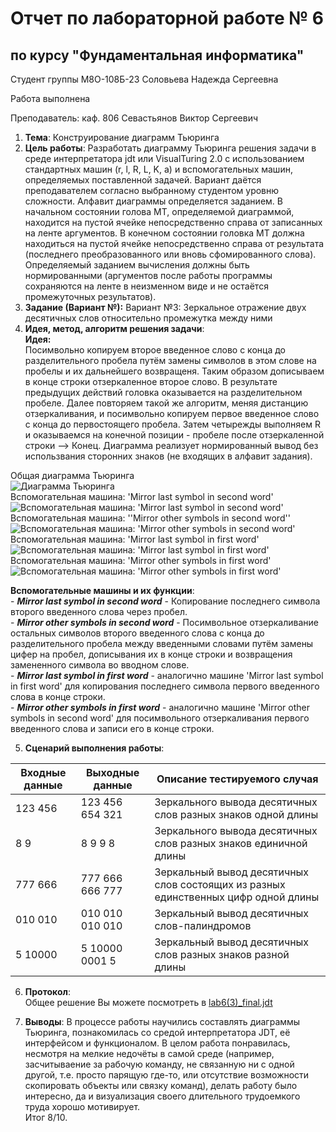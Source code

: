 # Отчет по лабораторной работе № 6
## по курсу "Фундаментальная информатика"

Студент группы М8О-108Б-23 Соловьева Надежда Сергеевна

Работа выполнена 

Преподаватель: каф. 806 Севастьянов Виктор Сергеевич

1. **Тема**: Конструирование диаграмм Тьюринга
2. **Цель работы**: Разработать диаграмму Тьюринга решения задачи в среде интерпретатора jdt или VisualTuring 2.0 с использованием стандартных машин (r, l, R, L, K, a) и вспомогательных машин, определяемых поставленной задачей. Вариант даётся преподавателем согласно выбранному студентом уровню сложности.
Алфавит диаграммы определяется заданием. В начальном состоянии голова МТ, определяемой диаграммой, находится на пустой ячейке непосредственно справа от записанных на ленте аргументов. В конечном состоянии головка МТ должна находиться на пустой ячейке непосредственно справа от результата (последнего преобразованного или вновь сфомированного слова). Определяемый заданием вычисления должны быть нормированными (аргументов после работы программы сохраняются на ленте в неизменном виде и не остаётся промежуточных результатов).
3. **Задание (Вариант №):** Вариант №3: Зеркальное отражение двух десятичных слов относительно промежутка между ними
4. **Идея, метод, алгоритм решения задачи**:   
   **Идея:**  
     Посимвольно копируем второе введенное слово с конца до разделительного пробела путём замены символов в этом слове на пробелы и их дальнейшего возвращеня. Таким образом дописываем в конце строки отзеркаленное второе слово. В результате предыдущих действий головка оказывается на разделительном пробеле. Далее повторяем такой же алгоритм, меняя дистанцию отзеркаливания, и посимвольно копируем первое введенное слово с конца до первостоящего пробела. Затем четырежды выполняем R и оказываемся на конечной позиции - пробеле после отзеркаленной строки --> Конец. Диаграмма реализует нормированный вывод без использвания сторонних знаков (не входящих в алфавит задания).   
    
Общая диаграмма Тьюринга  
<image src="/lab6/all.gif" alt="Диаграмма Тьюринга">  
Вспомогательная машина: 'Mirror last symbol in second word'  
<image src="/lab6/mirror-last-symbol-in-second-word.gif" alt="Вспомогательная машина: 'Mirror last symbol in second word'">  
Вспомогательная машина: ''Mirror other symbols in second word''  
<image src="/lab6/mirror-other-symbols-in-second-word.gif" alt="Вспомогательная машина: 'Mirror other symbols in second word'">  
Вспомогательная машина: 'Mirror last symbol in first word'  
<image src="/lab6/mirror-last-symbol-in-first-word.gif" alt="Вспомогательная машина: 'Mirror last symbol in first word'">  
Вспомогательная машина: 'Mirror other symbols in first word'  
<image src="/lab6/mirror-other-symbols-in-first-word.gif" alt="Вспомогательная машина: 'Mirror other symbols in first word'">  
  


**Вспомогательные машины и их функции**:    
    - ***Mirror last symbol in second word*** - Копирование последнего символа второго введенного слова через пробел.  
    - ***Mirror other symbols in second word*** - Посимвольное отзеркаливание остальных символов второго введенного слова с конца до разделительного пробела между введенными словами путём замены цифер на пробел, дописывания их в конце строки и  возвращения замененного символа во вводном слове.  
    - ***Mirror last symbol in first word*** - аналогично машине 'Mirror last symbol in first word' для копирования последнего символа первого введенного слова в конце строки.  
    - ***Mirror other symbols in first word*** - аналогично машине 'Mirror other symbols in second word' для посимвольного отзеркаливания первого введенного слова и записи его в конце строки.    
      
5. **Сценарий выполнения работы**:

| Входные данные | Выходные данные | Описание тестируемого случая                                                       |
|----------------|-----------------|------------------------------------------------------------------------------------|
| 123 456        | 123 456 654 321 | Зеркального вывода десятичных слов разных знаков одной длины                       | 
| 8 9            | 8 9 9 8         | Зеркального вывода десятичных слов разных знаков единичной длины                   | 
| 777 666        | 777 666 666 777 | Зеркальный вывод десятичных слов состоящих из разных единственных цифр одной длины |
| 010 010        | 010 010 010 010 | Зеркальный вывод десятичных слов-палиндромов                                       | 
| 5 10000        | 5 10000 0001 5  | Зеркальный вывод десятичных слов разных знаков разной длины                        |   


6. **Протокол**:  
Общее решение Вы можете посмотреть в [lab6(3)_final.jdt](./Soloveva6_final.jdt) 


7. **Выводы**: В процессе работы научились составлять диаграммы Тьюринга, познакомилась со средой интерпретатора JDT, её интерфейсом и функционалом. В целом работа понравилась, несмотря на мелкие недочёты в самой среде (например, засчитываение за рабочую команду, не связанную ни с одной другой, т.е. просто парящую где-то, или отсутствие возможности скопировать объекты или связку команд), делать работу было интересно, да и визуализация своего длительного трудоемкого труда хорошо мотивирует.  
Итог 8/10.
